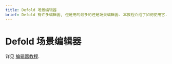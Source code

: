 ```yaml
---
title: Defold 场景编辑器
brief: Defold 有许多编辑器, 但是用的最多的还是场景编辑器. 本教程介绍了如何使用它.
---
```


# Defold 场景编辑器

详见 [编辑器教程](/manuals/editor).